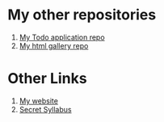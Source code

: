 # **My other repositories**

1. [My Todo application repo](https://github.com/lantos14/todo-app)
2. [My html gallery repo](https://github.com/lantos14/image-slider-js) 

# **Other Links**

1. [My website](https://lantos14.github.io/)
2. [Secret Syllabus](https://github.com/green-fox-academy/secret-syllabus)